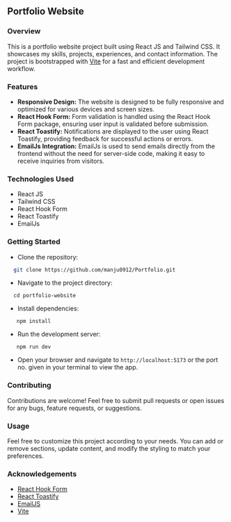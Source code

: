 
## Portfolio Website

### Overview
This is a portfolio website project built using React JS and Tailwind CSS. It showcases my skills, projects, experiences, and contact information. The project is bootstrapped with [Vite](https://vitejs.dev/) for a fast and efficient development workflow.

### Features

- **Responsive Design:** The website is designed to be fully responsive and optimized for various devices and screen sizes.
- **React Hook Form:** Form validation is handled using the React Hook Form package, ensuring user input is validated before submission.
- **React Toastify:** Notifications are displayed to the user using React Toastify, providing feedback for successful actions or errors.
- **EmailJs Integration:** EmailJs is used to send emails directly from the frontend without the need for server-side code, making it easy to receive inquiries from visitors.


### Technologies Used

- React JS
- Tailwind CSS
- React Hook Form
- React Toastify
- EmailJs


### Getting Started

- Clone the repository:

```bash
  git clone https://github.com/manju0912/Portfolio.git
```
    
- Navigate to the project directory:

```
  cd portfolio-website
```

- Install dependencies:

```
   npm install
```

- Run the development server:

```
   npm run dev
```

- Open your browser and navigate to `http://localhost:5173` or the port no. given in your terminal to view the app.


### Contributing

Contributions are welcome! Feel free to submit pull requests or open issues for any bugs, feature requests, or suggestions.

### Usage

Feel free to customize this project according to your needs. You can add or remove sections, update content, and modify the styling to match your preferences.
### Acknowledgements

 - [React Hook Form](https://react-hook-form.com/)
 - [React Toastify](https://www.npmjs.com/package/react-toastify)
 - [EmailJS](https://www.emailjs.com/)
 - [Vite](https://vitejs.dev/)

